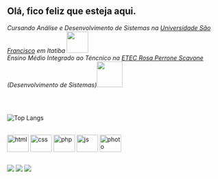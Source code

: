 ## Olá, fico feliz que esteja aqui. 

<p><em>Cursando Análise e Desenvolvimento de Sistemas na <a href="http://usf.edu.br">Universidade São Francisco</a> em Itatiba <img src="https://media.giphy.com/media/3cwLpdCalQrML78gbe/giphy.gif" width="50"></br>Ensino Médio Integrado ao Téncnico na <a href="http://rosaperrone.com.br/">ETEC Rosa Perrone Scavone</a> (Desenvolvimento de Sistemas)<img src="https://media.giphy.com/media/mGcNjsfWAjY5AEZNw6/giphy.gif" width="60"> 
</em></p>

##
<br>

![Top Langs](https://github-readme-stats.vercel.app/api/top-langs/?username=suicinivvv&layout=compact&theme=nightowl)


<div style="display: inline_block"><br>
  <img align="center" alt="html" height="40" width="50" src="https://cdn.jsdelivr.net/gh/devicons/devicon/icons/html5/html5-plain-wordmark.svg" />
  <img align="center" alt="css" height="40" width="50" src="https://cdn.jsdelivr.net/gh/devicons/devicon/icons/css3/css3-plain-wordmark.svg" />
  <img align="center" alt="php" height="40" width="50" src="https://cdn.jsdelivr.net/gh/devicons/devicon/icons/php/php-plain.svg" />
  <img align="center" alt="js" height="40" width="50" src="https://cdn.jsdelivr.net/gh/devicons/devicon/icons/javascript/javascript-plain.svg" />
  <img align="center" alt="photo" height="40" width="50" src="https://cdn.jsdelivr.net/gh/devicons/devicon/icons/photoshop/photoshop-plain.svg" />
</div>

 ##
 
<div> 
  <a href="https://instagram.com/s_uiciniv" target="_blank"><img src="https://img.shields.io/badge/-Instagram-%23E4405F?style=for-the-badge&logo=instagram&logoColor=white" target="_blank"></a>
  <a href = "mailto:vinicius.oliveiracabral7@gmail.com"><img src="https://img.shields.io/badge/-Gmail-%23333?style=for-the-badge&logo=gmail&logoColor=white" target="_blank"></a>
  <a href="https://www.linkedin.com/in/vin%C3%ADcius-oliveira-cabral-5a3b57260" target="_blank"><img src="https://img.shields.io/badge/-LinkedIn-%230077B5?style=for-the-badge&logo=linkedin&logoColor=white" target="_blank"></a> 
  
</div>

  

